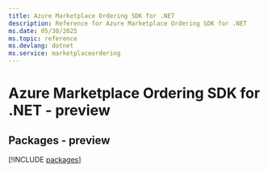 ```yaml
---
title: Azure Marketplace Ordering SDK for .NET
description: Reference for Azure Marketplace Ordering SDK for .NET
ms.date: 05/30/2025
ms.topic: reference
ms.devlang: dotnet
ms.service: marketplaceordering
---
```

# Azure Marketplace Ordering SDK for .NET - preview
## Packages - preview
[!INCLUDE [packages](marketplace-ordering-index.md)]
